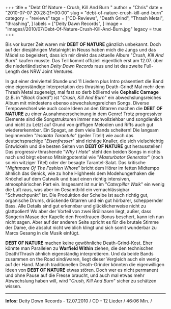 +++
title = "Debt Of Nature - Crush, Kill And Burn "
author = "Chris"
date = "2010-07-07 20:28:21+00:00"
slug = "debt-of-nature-crush-kill-and-burn"
category = "reviews"
tags = ["CD-Reviews", "Death Grind", "Thrash Metal", "thrashing", ]
labels = ["Deity Dawn Records", ]
image = "images//2010/07/Debt-Of-Nature-Crush-Kill-And-Burn.jpg"
legacy = true
+++

Bis vor kurzer Zeit waren mir **DEBT OF NATURE** gänzlich unbekannt. Doch auf der diesjährigen Metalnight in Neuss haben mich die Jungs und das Mädel so begeistert, dass ich mir direkt das aktuelle Album "_Crush, Kill And Burn_" kaufen musste. Das Teil kommt offiziell eigentlich erst am 12.07. über die niederländischen _Deity Down Records_ raus und ist das zweite Full-Length des NRW Joint Ventures.

In gut einer dreiviertel Stunde und 11 Liedern plus Intro präsentiert die Band eine eigenständige Interpretation des thrashing Death-Grind! Mal mehr dem Thrash Metal zugeneigt, mal fast so derb böllernd wie **Cephalic Carnage** (z.B. in "_Black Guard_") ist "_Crush, Kill And Burn_" ein abwechslungsreiches Album mit mindestens ebenso abwechslungsreichen Songs. Diverse Tempowechsel wie auch coole Ideen an den Gitarren machen die **DEBT OF NATURE** zu einer Ausnahmeerscheinung in dem Genre! Trotz progressiver Elemente sind die Songstrukturen immer nachvollziehbar und songdienlich und nicht zu Letzt auf Grund von griffigen Melodien und Riffs auch gut wiedererkennbar. Ein Spagat, an dem viele Bands scheitern!
Die langsam beginnenden "_Insalata Tarantula_" (geiler Titel!) wie auch das deutschsprachige "_Eisenfresser_" sind richtige Knaller, die sich vielschichtig Entwickeln und die besten Seiten von **DEBT OF NATURE** gut herausstellen! Das progressiv thrashende "_Why I Hate_" steht den beiden Songs in nichts nach und birgt ebenso Mitsingpotential wie "_Masturbator Generator_" (noch so ein witziger Titel) oder der besagte Tarantel-Salat. Das kritische "_Nightmare Of The Fashion Whore_" bricht dem Hörer im fetten Midtempo ähnlich das Genick, wie zu hohe Highheels dem Modehungerhaken die Knöchel auf dem Catwalk und baut einen richtig intensiven, atmosphärischen Part ein. Insgesamt ist nur im "_Caterpillar Walk_" ein wenig die Luft raus, was aber im Gesamtbild ein vernachlässigbar "Schwachpunkt" ist.
Die Produktion der Scheibe ist auch richtig gut, organische Drums, drückende Gitarren und ein gut hörbarer, scheppernder Bass. Alle Details sind gut erkennbar und glücklicherweise nicht zu glattpoliert! Wo aber der Vorteil von zwei Brüllnasen liegt, außer, dass Sängerin Masae der Kapelle den Frontfrauen-Bonus beschert, kann ich nun nicht sagen. Aber auf der anderen Seite spricht es für die brutale Stimme der Dame, die absolut nicht weiblich klingt und sich somit wunderbar zu Marcs Gesang in die Musik einfügt.

**DEBT OF NATURE** machen keine gewöhnliche Death-Grind-Kost. Eher könnte man Parallelen zu **Warfield Within** ziehen, die den technischen Death/Thrash ähnlich eigenständig interpretieren. Und da beide Bands zusammen on the Road sind/waren, liegt dieser Vergleich auch ein wenig auf der Hand.
Manch traditionellen Death-Grinder könnten die eigenwilligen Ideen von **DEBT OF NATURE** etwas stören. Doch wer es nicht permanent und ohne Pause auf die Fresse braucht, und auch mal etwas mehr Abwechslung haben will, wird "_Crush, Kill And Burn_" sicher zu schätzen wissen.





---
**Infos:**
Deity Down Records - 12.07.2010 / 
CD - 12 Lieder / 46:06 Min. / 
